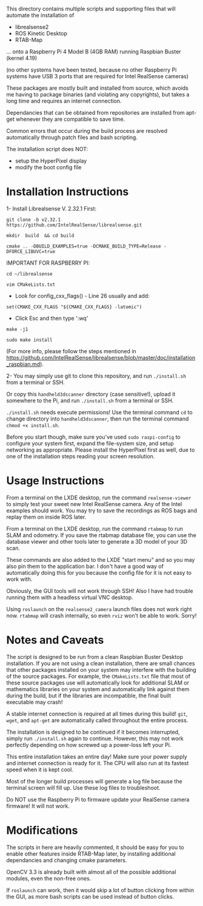 This directory contains multiple scripts and supporting files that will automate the installation of

 * librealsense2
 * ROS Kinetic Desktop
 * RTAB-Map

... onto a Raspberry Pi 4 Model B (4GB RAM) running Raspbian Buster (kernel 4.19)

(no other systems have been tested, because no other Raspberry Pi systems have USB 3 ports that are required for Intel RealSense cameras)

These packages are mostly built and installed from source, which avoids me having to package binaries (and violating any copyrights), but takes a long time and requires an internet connection.

Dependancies that can be obtained from repositories are installed from apt-get whenever they are compatible to save time.

Common errors that occur during the build process are resolved automatically through patch files and bash scripting.

The installation script does NOT:

 * setup the HyperPixel display
 * modify the boot config file

Installation Instructions
=========================

1- Install Librealsense V. 2.32.1 First:

`git clone -b v2.32.1 https://github.com/IntelRealSense/librealsense.git`

`mkdir  build  && cd build`

`cmake .. -DBUILD_EXAMPLES=true -DCMAKE_BUILD_TYPE=Release -DFORCE_LIBUVC=true`

IMPORTANT FOR RASPBERRY PI:

`cd ~/librealsense`

`vim CMakeLists.txt`

* Look for config_cxx_flags() - Line 26 usually and add:

`set(CMAKE_CXX_FLAGS "${CMAKE_CXX_FLAGS} -latomic")`
* Click Esc and then type ':wq'

`make -j1`

`sudo make install`

(For more info, please follow the steps mentioned in https://github.com/IntelRealSense/librealsense/blob/master/doc/installation_raspbian.md).



2- You may simply use git to clone this repository, and run `./install.sh` from a terminal or SSH.

Or copy this `handheld3dscanner` directory (case sensitive!), upload it somewhere to the Pi, and run `./install.sh` from a terminal or SSH.

`./install.sh` needs execute permissions! Use the terminal command `cd` to change directory into `handheld3dscanner`, then run the terminal command `chmod +x install.sh`.

Before you start though, make sure you've used `sudo raspi-config` to configure your system first, expand the file-system size, and setup networking as appropriate. Please install the HyperPixel first as well, due to one of the installation steps reading your screen resolution.

Usage Instructions
==================

From a terminal on the LXDE desktop, run the command `realsense-viewer` to simply test your sweet new Intel RealSense camera. Any of the Intel examples should work. You may try to save the recordings as ROS bags and replay them on inside ROS later.

From a terminal on the LXDE desktop, run the command `rtabmap` to run SLAM and odometry. If you save the rtabmap database file, you can use the database viewer and other tools later to generate a 3D model of your 3D scan.

These commands are also added to the LXDE "start menu" and so you may also pin them to the application bar. I don't have a good way of automatically doing this for you because the config file for it is not easy to work with.

Obviously, the GUI tools will not work through SSH! Also I have had trouble running them with a headless virtual VNC desktop.

Using `roslaunch` on the `realsense2_camera` launch files does not work right now. `rtabmap` will crash internally, so even `rviz` won't be able to work. Sorry!

Notes and Caveats
=================

The script is designed to be run from a clean Raspbian Buster Desktop installation. If you are not using a clean installation, there are small chances that other packages installed on your system may interfere with the building of the source packages. For example, the `CMakeLists.txt` file that most of these source packages use will automatically look for additional SLAM or mathematics libraries on your system and automatically link against them during the build, but if the libraries are incompatible, the final built executable may crash!

A stable internet connection is required at all times during this build! `git`, `wget`, and `apt-get` are automatically called throughout the entire process.

The installation is designed to be continued if it becomes interrupted, simply run `./install.sh` again to continue. However, this may not work perfectly depending on how screwed up a power-loss left your Pi.

This entire installation takes an entire day! Make sure your power supply and internet connection is ready for it. The CPU will also run at its fastest speed when it is kept cool.

Most of the longer build processes will generate a log file because the terminal screen will fill up. Use these log files to troubleshoot.

Do NOT use the Raspberry Pi to firmware update your RealSense camera firmware! It will not work.

Modifications
=============

The scripts in here are heavily commented, it should be easy for you to enable other features inside RTAB-Map later, by installing additional dependancies and changing cmake parameters.

OpenCV 3.3 is already built with almost all of the possible additional modules, even the non-free ones.

If `roslaunch` can work, then it would skip a lot of button clicking from within the GUI, as more bash scripts can be used instead of button clicks.
